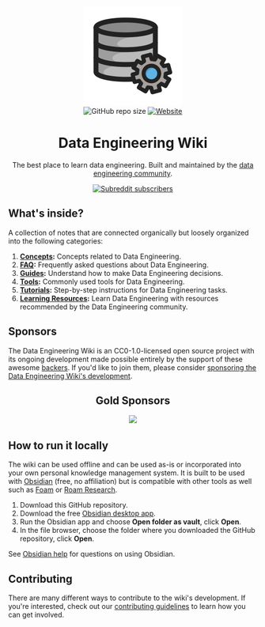 <div align="center">
  <a href="https://github.com/data-engineering-community/data-engineering-wiki">
    <img width="200" height="200" src="Assets/logo.svg">
  </a>
  <br>
  <img alt="GitHub repo size" src="https://img.shields.io/github/repo-size/data-engineering-community/data-engineering-wiki">
  <a href="https://dataengineering.wiki">
  <img alt="Website" src="https://img.shields.io/website?url=https%3A%2F%2Fdataengineering.wiki">
  </a>

# Data Engineering Wiki

The best place to learn data engineering. Built and maintained by the [data engineering community](https://www.reddit.com/r/dataengineering).

[![Subreddit subscribers](https://img.shields.io/reddit/subreddit-subscribers/dataengineering?style=social)](https://www.reddit.com/r/dataengineering/)
</div>

## What's inside?

A collection of notes that are connected organically but loosely organized into the following categories:

1. **[Concepts](https://dataengineering.wiki/Concepts/Concepts):** Concepts related to Data Engineering.
2. **[FAQ](https://dataengineering.wiki/FAQ/FAQ):** Frequently asked questions about Data Engineering.
3. **[Guides](https://dataengineering.wiki/Guides/Guides):** Understand how to make Data Engineering decisions.
4. **[Tools](https://dataengineering.wiki/Tools/Tools):** Commonly used tools for Data Engineering.
5. **[Tutorials](https://dataengineering.wiki/Tutorials/Tutorials):** Step-by-step instructions for Data Engineering tasks.
6. **[Learning Resources](https://dataengineering.wiki/Learning+Resources):** Learn Data Engineering with resources recommended by the Data Engineering community.

## Sponsors

The Data Engineering Wiki is an CC0-1.0-licensed open source project with its ongoing development made possible entirely by the support of these awesome [backers](https://github.com/data-engineering-community/data-engineering-wiki/blob/main/BACKERS.md). If you'd like to join them, please consider [sponsoring the Data Engineering Wiki's development](https://github.com/data-engineering-community/data-engineering-wiki).

<div align="center">

## Gold Sponsors

<a href="https://dataengjobs.com/">
    <img src="https://avatars.githubusercontent.com/u/109050594?v=4" width=250>
</a>

</div>

## How to run it locally

The wiki can be used offline and can be used as-is or incorporated into your own personal knowledge management system. It is built to be used with [Obsidian](https://obsidian.md/) (free, no affiliation) but is compatible with other tools as well such as [Foam](https://github.com/foambubble/foam) or [Roam Research](https://roamresearch.com/).

1. Download this GitHub repository.
2. Download the free [Obsidian desktop app](https://obsidian.md/).
3. Run the Obsidian app and choose **Open folder as vault**, click **Open**.
4. In the file browser, choose the folder where you downloaded the GitHub repository, click **Open**.

See [Obsidian help](https://help.obsidian.md/) for questions on using Obsidian.

## Contributing

There are many different ways to contribute to the wiki's development. If you're interested, check out our [contributing guidelines](https://github.com/data-engineering-community/data-engineering-wiki/blob/main/CONTRIBUTING.md) to learn how you can get involved.
